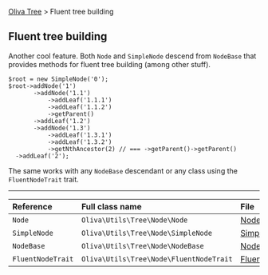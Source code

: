 [Oliva Tree](docs.md) > Fluent tree building

## Fluent tree building

Another cool feature. Both `Node` and `SimpleNode` descend from `NodeBase` that provides methods for fluent tree building (among other stuff).
```
$root = new SimpleNode('0');
$root->addNode('1')
       ->addNode('1.1')
           ->addLeaf('1.1.1')
           ->addLeaf('1.1.2')
           ->getParent()
       ->addLeaf('1.2')
       ->addNode('1.3')
           ->addLeaf('1.3.1')
           ->addLeaf('1.3.2')
           ->getNthAncestor(2) // === ->getParent()->getParent()
  ->addLeaf('2');
  ```
  The same works with any `NodeBase` descendant or any class using the `FluentNodeTrait` trait.

----
|Reference|Full class name|File|Docs|
|:---|:---|:---|:---|
|`Node` | `Oliva\Utils\Tree\Node\Node` | [Node.php](../src/Node/Node.php) |[Nodes](nodes.md)|
|`SimpleNode` | `Oliva\Utils\Tree\Node\SimpleNode` | [SimpleNode.php](../src/Node/SimpleNode.php) |[Nodes](nodes.md)|
|`NodeBase` | `Oliva\Utils\Tree\Node\NodeBase` | [NodeBase.php](../src/Node/NodeBase.php) |[Nodes](nodes.md)|
|`FluentNodeTrait` | `Oliva\Utils\Tree\Node\FluentNodeTrait` | [FluentNodeTrait.php](../src/Node/FluentNodeTrait.php) ||

